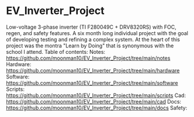 # EV_Inverter_Project
Low-voltage 3-phase inverter (TI F280049C + DRV8320RS) with FOC, regen, and safety features. A six month long individual project with the goal of developing testing and refining a complex system. At the heart of this project was the montra "Learn by Doing" that is synonymous with the school I attend.
Table of contents:
Notes: https://github.com/moonman10/EV_Inverter_Project/tree/main/notes
Hardware: https://github.com/moonman10/EV_Inverter_Project/tree/main/hardware
Software: https://github.com/moonman10/EV_Inverter_Project/tree/main/software
Scripts: https://github.com/moonman10/EV_Inverter_Project/tree/main/scripts
Cad: https://github.com/moonman10/EV_Inverter_Project/tree/main/cad
Docs: https://github.com/moonman10/EV_Inverter_Project/tree/main/docs
Safety:
